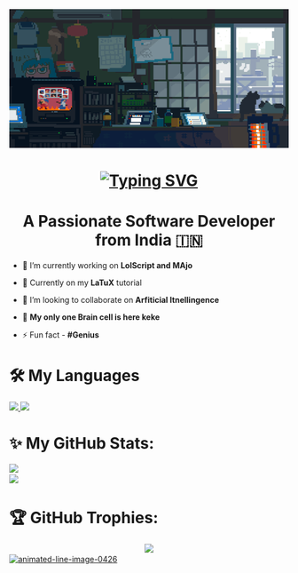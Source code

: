 <img src="assets/chillin.gif" alt="chillin" width="1920" height="250"/>
<h1 align="center">
  <a href="https://git.io/typing-svg">
  <img src="https://readme-typing-svg.demolab.com?font=Fira+Code&pause=1000&random=false&width=435&lines=I+am+Iron+1+(Karan+Uniyal);Welcome+(I+am+yoru+main)" alt="Typing SVG" />
  </a>
</h1>

<h1 align="center">A Passionate Software Developer from India 🇮🇳</h1>

- 🔭 I’m currently working on **LolScript and MAjo**

- 🌱 Currently on my **LaTuX** tutorial

- 👯 I’m looking to collaborate on **Arfiticial Itnellingence**

- 💬 **My only one Brain cell is here keke**

- ⚡ Fun fact - **#Genius**

# 🛠️ My Languages

<div align="left">
  <a href="https://skillicons.dev">
    <img src="https://skillicons.dev/icons?i=nodejs,github,javascript,typescript,react,express,fastapi,mongodb,mysql,nextjs"/>
    <img src="https://skillicons.dev/icons?i=c,cpp,python,tensorflow,pytorch,tailwind,git,kali,django,rust"/>
  </a>
</div>

# ✨ My GitHub Stats:

<div>
<img src="https://github-readme-stats.vercel.app/api?username=ChessGrandmasterKaran&theme=onedark&show_icons=true&hide_border=true&count_private=true" width="450px"/>
<br/>
<img src="https://github-readme-streak-stats.herokuapp.com/?user=ChessGrandmasterKaran&theme=onedark&hide_border=true" width="450px"/>
<br/>

</div>

# 🏆 GitHub Trophies:

<div align="center">

<img src="https://github-trophies.vercel.app/?username=ChessGrandmasterKaran&theme=discord&no-frame=true" width="800"/>

</div>
<a href="https://www.animatedimages.org/cat-lines-562.htm"><img src="https://www.animatedimages.org/data/media/562/animated-line-image-0426.gif" border="0" alt="animated-line-image-0426" width="1920" height="2" /></a>
